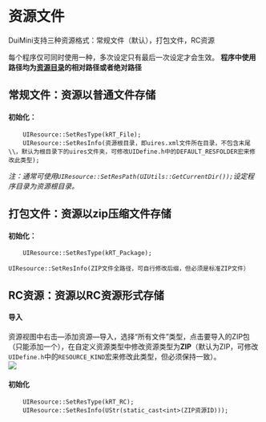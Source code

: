 # 资源文件
DuiMini支持三种资源格式：常规文件（默认），打包文件，RC资源

每个程序仅可同时使用一种，多次设定只有最后一次设定才会生效。
**程序中使用路径均为<u>资源目录</u>的相对路径或者绝对路径**
## 常规文件：资源以普通文件存储
#### 初始化：
```
    UIResource::SetResType(kRT_File);
    UIResource::SetResInfo(资源根目录，即uires.xml文件所在目录，不包含末尾\\，默认为根目录下的uires文件夹，可修改UIDefine.h中的DEFAULT_RESFOLDER宏来修改此类型);
```
*注：通常可使用`UIResource::SetResPath(UIUtils::GetCurrentDir());`设定程序目录为资源根目录。*
## 打包文件：资源以zip压缩文件存储
#### 初始化：
```
    UIResource::SetResType(kRT_Package);
    UIResource::SetResInfo(ZIP文件全路径，可自行修改后缀，但必须是标准ZIP文件）
```
## RC资源：资源以RC资源形式存储
#### 导入
资源视图中右击—添加资源—导入，选择“所有文件”类型，点击要导入的ZIP包（只能添加一个），在自定义资源类型中修改资源类型为**ZIP**（默认为ZIP，可修改`UIDefine.h`中的`RESOURCE_KIND`宏来修改此类型，但必须保持一致）。  
![](../images/20170705-d1e34a50.png)
#### 初始化
```
    UIResource::SetResType(kRT_RC);
    UIResource::SetResInfo(UStr(static_cast<int>(ZIP资源ID)));
```
